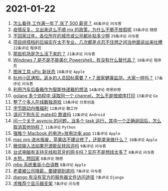 # 2021-01-22

1. [怎么看待,工作满一年了,涨了 500 薪资？](https://www.v2ex.com/t/747298) `46条评论` `问与答`
1. [疫情反复，又出来这么不顺 mx 的政策，为什么干脆不放假呢](https://www.v2ex.com/t/747254) `33条评论` `随想`
1. [不回家过年，各位所在的城市或公司都补贴多少啊](https://www.v2ex.com/t/747246) `29条评论` `问与答`
1. [项目组搭档的后端实在太不专业，几次都差点忍不住想之间当他面说出来吐槽](https://www.v2ex.com/t/747316) `22条评论` `程序员`
1. [那些机场是怎么活下来的？](https://www.v2ex.com/t/747276) `21条评论` `问与答`
1. [Windows 7 是不是不能美化 Powershell，有没有什么替代品？](https://www.v2ex.com/t/747291) `18条评论` `程序员`
1. [图床工具 uPic 新状态](https://www.v2ex.com/t/747245) `18条评论` `Apple`
1. [杭州小区通知，返乡的人员回杭需要 7 + 7 居家健康监测，大家一样吗？](https://www.v2ex.com/t/747324) `17条评论` `问与答`
1. [利用汽车后备箱作为智能快递箱的想法](https://www.v2ex.com/t/747286) `14条评论` `奇思妙想`
1. [golang 多个协程中 读取同一个 channel，怎么不是按顺序打印](https://www.v2ex.com/t/747326) `13条评论` `Go`
1. [整了个多人在线数独游戏](https://www.v2ex.com/t/747319) `13条评论` `分享创造`
1. [字节跳动内推福利](https://www.v2ex.com/t/747299) `12条评论` `酷工作`
1. [请问下狗东买 mate40 靠谱吗](https://www.v2ex.com/t/747287) `12条评论` `Android`
1. [问一个关于 asyncio 的问题，当多个 task 运行，其中一个正确返回后，怎么取消其他协程？](https://www.v2ex.com/t/747295) `11条评论` `Python`
1. [强推个 Macbook 的电池+放电功率 app](https://www.v2ex.com/t/747275) `11条评论` `Apple`
1. [mac pro 进水报废，苹果店不建议修了，还能拿来做什么？](https://www.v2ex.com/t/747264) `10条评论` `Apple`
1. [微信输入法如果开源能反转风评吗](https://www.v2ex.com/t/747327) `9条评论` `问与答`
1. [台式电脑有支持无线和蓝牙的网卡吗？实在不是想线太多了](https://www.v2ex.com/t/747310) `8条评论` `问与答`
1. [乡愁，想回家](https://www.v2ex.com/t/747301) `8条评论` `随想`
1. [mbp 系统重装小白请教](https://www.v2ex.com/t/747242) `8条评论` `Apple`
1. [老婆被公司降薪，要硬钢到底吗](https://www.v2ex.com/t/747336) `7条评论` `问与答`
1. [django 有没有官方的服务器文件访问途径](https://www.v2ex.com/t/747325) `7条评论` `Django`
1. [求推荐个显示器支架](https://www.v2ex.com/t/747302) `7条评论` `问与答`

